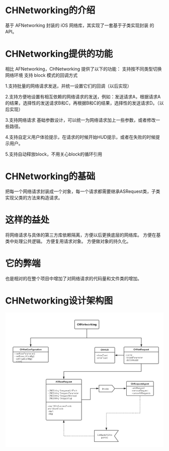 # CHNetworking的介绍
基于 AFNetworking 封装的 iOS 网络库，其实现了一套基于子类实现封装 的 API。

# CHNetworking提供的功能
相比 AFNetworking，CHNetworking 提供了以下的功能：  支持按不同类型切换网络环境 支持 block 模式的回调方式

1.支持批量的网络请求发送，并统一设置它们的回调（以后实现）

2.支持方便地设置有相互依赖的网络请求的发送，例如：发送请求A，根据请求A的结果，选择性的发送请求B和C，再根据B和C的结果，选择性的发送请求D。（以后实现） 

3.支持网络请求 基础参数设计，可以统一为网络请求加上一些参数，或者修改一些路径。

4.支持自定义用户体验提示，在请求的时候开始HUD提示，或者在失败的时候提示用户。 

5.支持自动释放block，不用关心block的循环引用

# CHNetworking的基础
把每一个网络请求封装成一个对象，每一个请求都需要继承ASRequest类，子类实现父类的方法来构造请求。  

# 这样的益处
将网络请求与具体的第三方库依赖隔离，方便以后更换底层的网络库。 
方便在基类中处理公共逻辑。 方便复用请求对象。 
方便做对象的持久化。 

# 它的弊端
也是相对的在整个项目中增加了对网络请求的代码量和文件类的增加。

# CHNetworking设计架构图
 ![image](https://github.com/chausson/CHNetworking/blob/master/CHNetworkingDesgin.png)
   
